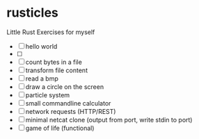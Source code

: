 # rusticles
Little Rust Exercises for myself

* [ ] hello world
* [ ] 
* [ ] count bytes in a file
* [ ] transform file content
* [ ] read a bmp
* [ ] draw a circle on the screen
* [ ] particle system
* [ ] small commandline calculator
* [ ] network requests (HTTP/REST)
* [ ] minimal netcat clone (output from port, write stdin to port)
* [ ] game of life (functional)
